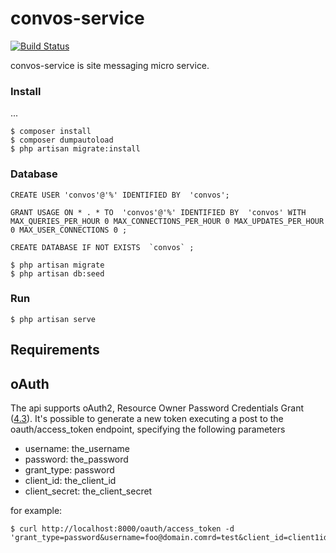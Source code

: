 convos-service
===

[![Build Status](https://travis-ci.org/gvnn/convos-service.svg?branch=master)](https://travis-ci.org/gvnn/convos-service)

convos-service is site messaging micro service.

### Install

...

    $ composer install
    $ composer dumpautoload
    $ php artisan migrate:install
    

### Database

    CREATE USER 'convos'@'%' IDENTIFIED BY  'convos';

    GRANT USAGE ON * . * TO  'convos'@'%' IDENTIFIED BY  'convos' WITH MAX_QUERIES_PER_HOUR 0 MAX_CONNECTIONS_PER_HOUR 0 MAX_UPDATES_PER_HOUR 0 MAX_USER_CONNECTIONS 0 ;

    CREATE DATABASE IF NOT EXISTS  `convos` ;
    
    $ php artisan migrate    
    $ php artisan db:seed
    
### Run

    $ php artisan serve

## Requirements


## oAuth

The api supports oAuth2, Resource Owner Password Credentials Grant ([4.3](https://tools.ietf.org/html/rfc6749#section-4.3)).
It's possible to generate a new token executing a post to the oauth/access_token endpoint, specifying the following parameters

- username: the_username
- password: the_password
- grant_type: password
- client_id: the_client_id
- client_secret: the_client_secret

for example:

    $ curl http://localhost:8000/oauth/access_token -d 'grant_type=password&username=foo@domain.comrd=test&client_id=client1id&client_secret=client1secret'
    